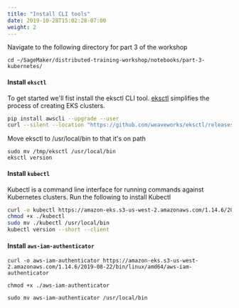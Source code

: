 ```yaml
---
title: "Install CLI tools"
date: 2019-10-28T15:02:28-07:00
weight: 2
---
```


Navigate to the following directory for part 3 of the workshop
```
cd ~/SageMaker/distributed-training-workshop/notebooks/part-3-kubernetes/
```


#### Install `eksctl`

To get started we'll fist install the eksctl CLI tool. [eksctl](https://eksctl.io) simplifies the process of creating EKS clusters.

```bash
pip install awscli --upgrade --user
curl --silent --location "https://github.com/weaveworks/eksctl/releases/download/latest_release/eksctl_$(uname -s)_amd64.tar.gz" | tar xz -C /tmp

```

Move eksctl to /usr/local/bin to that it's on path

```
sudo mv /tmp/eksctl /usr/local/bin
eksctl version

```

#### Install `kubectl`
Kubectl is a command line interface for running commands against Kubernetes clusters. Run the following to install Kubectl

```bash
curl -o kubectl https://amazon-eks.s3-us-west-2.amazonaws.com/1.14.6/2019-08-22/bin/linux/amd64/kubectl
chmod +x ./kubectl
sudo mv ./kubectl /usr/local/bin
kubectl version --short --client

```

#### Install `aws-iam-authenticator`

```
curl -o aws-iam-authenticator https://amazon-eks.s3-us-west-2.amazonaws.com/1.14.6/2019-08-22/bin/linux/amd64/aws-iam-authenticator

chmod +x ./aws-iam-authenticator

sudo mv aws-iam-authenticator /usr/local/bin
```
